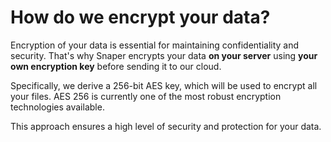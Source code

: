 # How do we encrypt your data?

Encryption of your data is essential for maintaining confidentiality and security. That's why Snaper encrypts your data **on your server** using **your own encryption key** before sending it to our cloud.

Specifically, we derive a 256-bit AES key, which will be used to encrypt all your files. AES 256 is currently one of the most robust encryption technologies available.

This approach ensures a high level of security and protection for your data.
